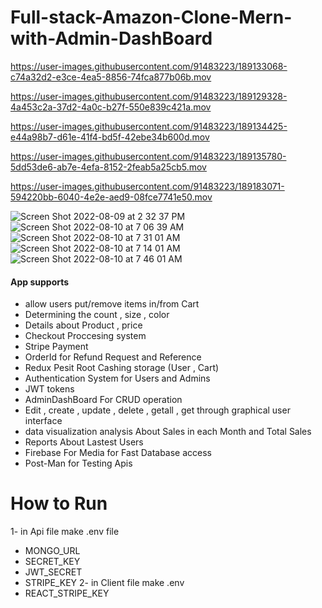 # Full-stack-Amazon-Clone-Mern-with-Admin-DashBoard


https://user-images.githubusercontent.com/91483223/189133068-c74a32d2-e3ce-4ea5-8856-74fca877b06b.mov


https://user-images.githubusercontent.com/91483223/189129328-4a453c2a-37d2-4a0c-b27f-550e839c421a.mov



https://user-images.githubusercontent.com/91483223/189134425-e44a98b7-d61e-41f4-bd5f-42ebe34b600d.mov



https://user-images.githubusercontent.com/91483223/189135780-5dd53de6-ab7e-4efa-8152-2feab5a25cb5.mov




https://user-images.githubusercontent.com/91483223/189183071-594220bb-6040-4e2e-aed9-08fce7741e50.mov

![Screen Shot 2022-08-09 at 2 32 37 PM](https://user-images.githubusercontent.com/91483223/189183194-6cc28182-5a99-4e1d-9678-c3a0cb7823ef.png)
![Screen Shot 2022-08-10 at 7 06 39 AM](https://user-images.githubusercontent.com/91483223/189183228-43c90725-ad56-4160-8742-eb1fefde5384.png)
![Screen Shot 2022-08-10 at 7 31 01 AM](https://user-images.githubusercontent.com/91483223/189183279-dfc1bb00-1a0d-4994-bbcd-c9559f2457f0.png)
![Screen Shot 2022-08-10 at 7 14 01 AM](https://user-images.githubusercontent.com/91483223/189183705-11032ce7-3ead-4f78-8aca-ec3e4a26a81f.png)
![Screen Shot 2022-08-10 at 7 46 01 AM](https://user-images.githubusercontent.com/91483223/189185264-5ca67cc4-4ae8-422a-b854-7611e4850918.png)



#### App supports
* allow users put/remove items in/from Cart
* Determining the count , size , color
* Details about Product , price 
* Checkout Proccesing system 
* Stripe Payment
* OrderId for Refund Request and Reference
* Redux Pesit Root Cashing storage (User , Cart)
* Authentication System for Users and Admins
* JWT tokens  
* AdminDashBoard For CRUD operation
* Edit , create , update , delete , getall , get through graphical user interface
* data visualization analysis About Sales in each Month and Total Sales
* Reports About Lastest Users
* Firebase For Media for Fast Database access
* Post-Man for Testing Apis

# How to Run
1- in Api file make .env file 
* MONGO_URL 
* SECRET_KEY
* JWT_SECRET
* STRIPE_KEY
2- in Client file make .env
* REACT_STRIPE_KEY
